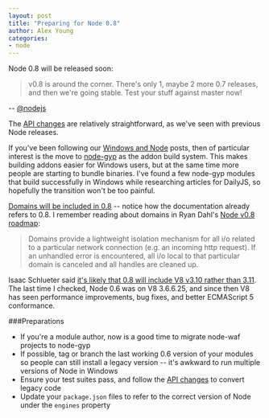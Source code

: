 ```yaml
---
layout: post
title: "Preparing for Node 0.8"
author: Alex Young
categories: 
- node
---
```


Node 0.8 will be released soon:

> v0.8 is around the corner. There's only 1, maybe 2 more 0.7 releases, and then we're going stable. Test your stuff against master now!

-- [@nodejs](https://twitter.com/nodejs/status/210160851225821184)

The [API changes](https://github.com/joyent/node/wiki/API-changes-between-v0.6-and-v0.8) are relatively straightforward, as we've seen with previous Node releases.

If you've been following our [Windows and Node](http://dailyjs.com/tags.html#windows-and-node) posts, then of particular interest is the move to [node-gyp](https://github.com/TooTallNate/node-gyp) as the addon build system.  This makes building addons easier for Windows users, but at the same time more people are starting to bundle binaries.  I've found a few node-gyp modules that build successfully in Windows while researching articles for DailyJS, so hopefully the transition won't be too painful.

[Domains will be included in 0.8](http://nodejs.org/docs/v0.7.9/api/domain.html) -- notice how the documentation already refers to 0.8.  I remember reading about domains in Ryan Dahl's [Node v0.8 roadmap](https://groups.google.com/d/msg/nodejs/eVBOYiI_O_A/1ShfZZvb_4QJ):

> Domains provide a lightweight isolation mechanism for all i/o related to a particular network connection (e.g. an incoming http request). If an unhandled error is encountered, all i/o local to that particular domain is canceled and all handles are cleaned up.

Isaac Schlueter said [it's likely that 0.8 will include V8 v3.10 rather than 3.11](https://twitter.com/izs/status/210606795918548992).  The last time I checked, Node 0.6 was on V8 3.6.6.25, and since then V8 has seen performance improvements, bug fixes, and better ECMAScript 5 conformance.

###Preparations

* If you're a module author, now is a good time to migrate node-waf projects to node-gyp
* If possible, tag or branch the last working 0.6 version of your modules so people can still install a legacy version -- it's awkward to run multiple versions of Node in Windows
* Ensure your test suites pass, and follow the [API changes](https://github.com/joyent/node/wiki/API-changes-between-v0.6-and-v0.8) to convert legacy code
* Update your `package.json` files to refer to the correct version of Node under the `engines` property
